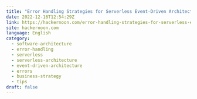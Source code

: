 ```yaml
---
title: "Error Handling Strategies for Serverless Event-Driven Architecture"
date: 2022-12-16T12:54:29Z
link: https://hackernoon.com/error-handling-strategies-for-serverless-event-driven-architecture?source=rss&utm_medium=RSS&utm_source=news.12bit.vn
site: hackernoon.com
language: English
category:
  - software-architecture
  - error-handling
  - serverless
  - serverless-architecture
  - event-driven-architecture
  - errors
  - business-strategy
  - tips
draft: false
---
```


